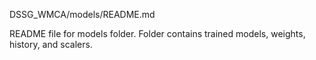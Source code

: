 DSSG_WMCA/models/README.md

README file for models folder. Folder contains trained models, weights, history, and scalers.
